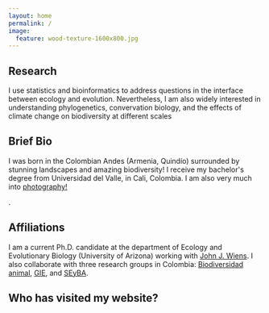```yaml
---
layout: home
permalink: /
image:
  feature: wood-texture-1600x800.jpg
---
```


<div class="tiles">

<div class="tile">
  <h2 class="post-title">Research</h2>
  <p class="post-excerpt">I use statistics and bioinformatics to address questions in the interface between ecology and evolution. Nevertheless, I am also widely interested in understanding phylogenetics, convervation biology, and the effects of climate change on biodiversity at different scales </p>
</div><!-- /.tile -->

<div class="tile">
  <h2 class="post-title">Brief Bio</h2>
  <p class="post-excerpt"> I was born in the Colombian Andes (Armenia, Quindío) surrounded by stunning landscapes and amazing biodiversity! I receive my bachelor's degree from Universidad del Valle, in Cali, Colombia. I am also very much into <a href="https://youpic.com/photographer/Cromanpa/">photography!</a></p>.
</div><!-- /.tile -->

<div class="tile">
  <h2 class="post-title">Affiliations</h2>
  <p class="post-excerpt">I am a current Ph.D. candidate at the department of Ecology and Evolutionary Biology (University of Arizona) working with <a href="https://www.wienslab.com/Home.html">John J. Wiens</a>. I also collaborate with three research groups in Colombia: <a href="https://paginaiuq.wordpress.com">Biodiversidad animal</a>, <a href="http://entomologia.univalle.edu.co">GIE</a>, and <a href="https://sites.google.com/a/correounivalle.edu.co/seyba/">SEyBA</a>.</p>
</div><!-- /.tile -->



<div class="tile">
  <h2 class="post-title">Who has visited my website?</h2>
<script type="text/javascript" id="clustrmaps" src="//cdn.clustrmaps.com/map_v2.js?u=OyIN&d=ipkSndE8_XFxOZZl00Ta_2fSaEztt1OMQcXl1Lh2LTQ"></script>

</div><!-- /.tile -->

</div><!-- /.tiles -->

